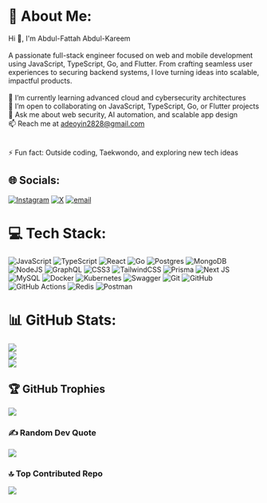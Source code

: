# 💫 About Me:
Hi 👋, I'm Abdul-Fattah Abdul-Kareem<br><br>A passionate full-stack engineer focused on web and mobile development using JavaScript, TypeScript, Go, and Flutter. From crafting seamless user experiences to securing backend systems, I love turning ideas into scalable, impactful products.<br><br>🌱 I’m currently learning advanced cloud and cybersecurity architectures<br>🤝 I’m open to collaborating on JavaScript, TypeScript, Go, or Flutter projects<br>💬 Ask me about web security, AI automation, and scalable app design<br>📫 Reach me at adeoyin2828@gmail.com<br><br><br>⚡ Fun fact: Outside coding, Taekwondo, and exploring new tech ideas


## 🌐 Socials:
[![Instagram](https://img.shields.io/badge/Instagram-%23E4405F.svg?logo=Instagram&logoColor=white)](https://instagram.com/devawaab) [![X](https://img.shields.io/badge/X-black.svg?logo=X&logoColor=white)](https://x.com/@Adeoyin5) [![email](https://img.shields.io/badge/Email-D14836?logo=gmail&logoColor=white)](mailto:adeoyin2828@gmail.com) 

# 💻 Tech Stack:
![JavaScript](https://img.shields.io/badge/javascript-%23323330.svg?style=plastic&logo=javascript&logoColor=%23F7DF1E) ![TypeScript](https://img.shields.io/badge/typescript-%23007ACC.svg?style=plastic&logo=typescript&logoColor=white) ![React](https://img.shields.io/badge/react-%2320232a.svg?style=plastic&logo=react&logoColor=%2361DAFB) ![Go](https://img.shields.io/badge/go-%2300ADD8.svg?style=plastic&logo=go&logoColor=white) ![Postgres](https://img.shields.io/badge/postgres-%23316192.svg?style=plastic&logo=postgresql&logoColor=white) ![MongoDB](https://img.shields.io/badge/MongoDB-%234ea94b.svg?style=plastic&logo=mongodb&logoColor=white) ![NodeJS](https://img.shields.io/badge/node.js-6DA55F?style=plastic&logo=node.js&logoColor=white) ![GraphQL](https://img.shields.io/badge/-GraphQL-E10098?style=plastic&logo=graphql&logoColor=white) ![CSS3](https://img.shields.io/badge/css3-%231572B6.svg?style=plastic&logo=css3&logoColor=white) ![TailwindCSS](https://img.shields.io/badge/tailwindcss-%2338B2AC.svg?style=plastic&logo=tailwind-css&logoColor=white) ![Prisma](https://img.shields.io/badge/Prisma-3982CE?style=plastic&logo=Prisma&logoColor=white) ![Next JS](https://img.shields.io/badge/Next-black?style=plastic&logo=next.js&logoColor=white) ![MySQL](https://img.shields.io/badge/mysql-4479A1.svg?style=plastic&logo=mysql&logoColor=white) ![Docker](https://img.shields.io/badge/docker-%230db7ed.svg?style=plastic&logo=docker&logoColor=white) ![Kubernetes](https://img.shields.io/badge/kubernetes-%23326ce5.svg?style=plastic&logo=kubernetes&logoColor=white) ![Swagger](https://img.shields.io/badge/-Swagger-%23Clojure?style=plastic&logo=swagger&logoColor=white) ![Git](https://img.shields.io/badge/git-%23F05033.svg?style=plastic&logo=git&logoColor=white) ![GitHub](https://img.shields.io/badge/github-%23121011.svg?style=plastic&logo=github&logoColor=white) ![GitHub Actions](https://img.shields.io/badge/github%20actions-%232671E5.svg?style=plastic&logo=githubactions&logoColor=white) ![Redis](https://img.shields.io/badge/redis-%23DD0031.svg?style=plastic&logo=redis&logoColor=white) ![Postman](https://img.shields.io/badge/Postman-FF6C37?style=plastic&logo=postman&logoColor=white)
# 📊 GitHub Stats:
![](https://github-readme-stats.vercel.app/api?username=Dev-Awaab&theme=dark&hide_border=false&include_all_commits=true&count_private=true)<br/>
![](https://nirzak-streak-stats.vercel.app/?user=Dev-Awaab&theme=dark&hide_border=false)<br/>
![](https://github-readme-stats.vercel.app/api/top-langs/?username=Dev-Awaab&theme=dark&hide_border=false&include_all_commits=true&count_private=true&layout=compact)

## 🏆 GitHub Trophies
![](https://github-profile-trophy.vercel.app/?username=Dev-Awaab&theme=radical&no-frame=true&no-bg=true&margin-w=4)

### ✍️ Random Dev Quote
![](https://quotes-github-readme.vercel.app/api?type=horizontal&theme=radical)

### 🔝 Top Contributed Repo
![](https://github-contributor-stats.vercel.app/api?username=Dev-Awaab&limit=5&theme=dark&combine_all_yearly_contributions=true)

<!-- Proudly created with GPRM ( https://gprm.itsvg.in ) -->
